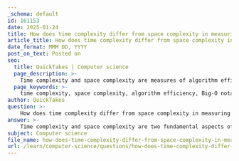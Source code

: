 ```yaml
---
_schema: default
id: 161153
date: 2025-01-24
title: How does time complexity differ from space complexity in measuring algorithm efficiency?
article_title: How does time complexity differ from space complexity in measuring algorithm efficiency?
date_format: MMM DD, YYYY
post_on_text: Posted on
seo:
  title: QuickTakes | Computer science
  page_description: >-
    Time complexity and space complexity are measures of algorithm efficiency pertaining to execution time and memory usage, respectively, with significant implications for performance optimization.
  page_keywords: >-
    time complexity, space complexity, algorithm efficiency, Big-O notation, execution time, memory usage, performance optimization, in-place algorithms, resource measurement, algorithm analysis
author: QuickTakes
question: >-
    How does time complexity differ from space complexity in measuring algorithm efficiency?
answer: >-
    Time complexity and space complexity are two fundamental aspects of algorithm efficiency, each measuring different resources consumed by an algorithm during its execution.\n\n### Time Complexity\nTime complexity refers to the amount of time an algorithm takes to complete as a function of the length of the input. It is typically expressed using Big-O notation, which provides an upper bound on the growth rate of the running time relative to the input size. For example, an algorithm with a time complexity of $O(n)$ indicates that the time taken grows linearly with the input size, while an algorithm with a time complexity of $O(n^2)$ suggests that the time taken grows quadratically.\n\n### Space Complexity\nSpace complexity, on the other hand, measures the amount of memory space required by an algorithm to execute, including both the space needed for the input data and any additional space required for variables, data structures, and function calls. Like time complexity, space complexity is also expressed using Big-O notation. For instance, an algorithm that requires additional space proportional to the input size might have a space complexity of $O(n)$.\n\n### Key Differences\n1. **Resource Measured**:\n   - **Time Complexity**: Measures the execution time of an algorithm.\n   - **Space Complexity**: Measures the memory usage of an algorithm.\n\n2. **Impact on Performance**:\n   - **Time Complexity**: Affects how quickly an algorithm can process data, which is crucial for performance, especially in time-sensitive applications.\n   - **Space Complexity**: Affects how much memory is consumed, which is critical in environments with limited memory resources.\n\n3. **Optimization Focus**:\n   - **Time Complexity**: Optimizing for time complexity often involves reducing the number of operations or improving the algorithm's efficiency.\n   - **Space Complexity**: Optimizing for space complexity may involve using more efficient data structures or algorithms that require less memory.\n\n4. **In-Place Algorithms**: Some algorithms are designed to operate in-place, meaning they require a minimal amount of extra space (often $O(1)$), which can be beneficial in memory-constrained environments.\n\nIn summary, both time complexity and space complexity are essential for evaluating the efficiency of algorithms, and they often need to be balanced against each other depending on the specific requirements of the application. Understanding these complexities helps in selecting the most appropriate algorithm for a given problem.
subject: Computer science
file_name: how-does-time-complexity-differ-from-space-complexity-in-measuring-algorithm-efficiency.md
url: /learn/computer-science/questions/how-does-time-complexity-differ-from-space-complexity-in-measuring-algorithm-efficiency
---
```


&nbsp;